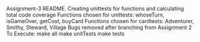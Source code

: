 Assignment-3 README.
Creating unittests for functions and calculating total code coverage
Functions chosen for unittests: whoseTurn, isGameOver, getCost, buyCard
Functions chosen for cardtests: Adventurer, Smithy, Steward, Village
Bugs removed after branching from Assignment 2
To Execute: 
make all
make unitTests
make tests